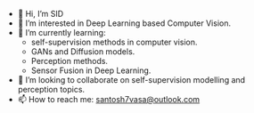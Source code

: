 - 👋 Hi, I’m SID
- 👀 I’m interested in Deep Learning based Computer Vision. 
- 🌱 I’m currently learning:
  -  self-supervision methods in computer vision.
  -  GANs and Diffusion models.
  -  Perception methods.
  -  Sensor Fusion in Deep Learning.
- 💞️ I’m looking to collaborate on self-supervision modelling and perception topics.
- 📫 How to reach me: santosh7vasa@outlook.com

<!---
sid7vasa/sid7vasa is a ✨ special ✨ repository because its `README.md` (this file) appears on your GitHub profile.
You can click the Preview link to take a look at your changes.
--->
